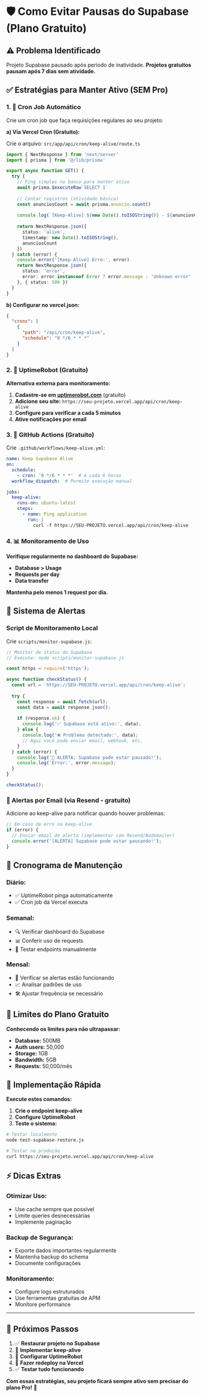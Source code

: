 # 🛡️ Como Evitar Pausas do Supabase (Plano Gratuito)

## ⚠️ Problema Identificado
Projeto Supabase pausado após período de inatividade. **Projetos gratuitos pausam após 7 dias sem atividade.**

## ✅ Estratégias para Manter Ativo (SEM Pro)

### 1. 🤖 Cron Job Automático

Crie um cron job que faça requisições regulares ao seu projeto:

**a) Via Vercel Cron (Gratuito):**

Crie o arquivo: `src/app/api/cron/keep-alive/route.ts`

```typescript
import { NextResponse } from 'next/server'
import { prisma } from '@/lib/prisma'

export async function GET() {
  try {
    // Ping simples no banco para manter ativo
    await prisma.$executeRaw`SELECT 1`
    
    // Contar registros (atividade básica)
    const anunciosCount = await prisma.anuncio.count()
    
    console.log(`[Keep-Alive] ${new Date().toISOString()} - ${anunciosCount} anúncios`)
    
    return NextResponse.json({
      status: 'alive',
      timestamp: new Date().toISOString(),
      anunciosCount
    })
  } catch (error) {
    console.error('[Keep-Alive] Erro:', error)
    return NextResponse.json({
      status: 'error',
      error: error instanceof Error ? error.message : 'Unknown error'
    }, { status: 500 })
  }
}
```

**b) Configurar no vercel.json:**

```json
{
  "crons": [
    {
      "path": "/api/cron/keep-alive",
      "schedule": "0 */6 * * *"
    }
  ]
}
```

### 2. 📱 UptimeRobot (Gratuito)

**Alternativa externa para monitoramento:**

1. **Cadastre-se em [uptimerobot.com](https://uptimerobot.com)** (gratuito)
2. **Adicione seu site:** `https://seu-projeto.vercel.app/api/cron/keep-alive`
3. **Configure para verificar a cada 5 minutos**
4. **Ative notificações por email**

### 3. 🔄 GitHub Actions (Gratuito)

Crie `.github/workflows/keep-alive.yml`:

```yaml
name: Keep Supabase Alive
on:
  schedule:
    - cron: '0 */6 * * *'  # A cada 6 horas
  workflow_dispatch:  # Permite execução manual

jobs:
  keep-alive:
    runs-on: ubuntu-latest
    steps:
      - name: Ping application
        run: |
          curl -f https://SEU-PROJETO.vercel.app/api/cron/keep-alive
```

### 4. 📊 Monitoramento de Uso

**Verifique regularmente no dashboard do Supabase:**
- **Database > Usage**
- **Requests per day**
- **Data transfer**

**Mantenha pelo menos 1 request por dia.**

## 🚨 Sistema de Alertas

### Script de Monitoramento Local

Crie `scripts/monitor-supabase.js`:

```javascript
// Monitor de status do Supabase
// Execute: node scripts/monitor-supabase.js

const https = require('https');

async function checkStatus() {
  const url = 'https://SEU-PROJETO.vercel.app/api/cron/keep-alive';
  
  try {
    const response = await fetch(url);
    const data = await response.json();
    
    if (response.ok) {
      console.log('✅ Supabase está ativo:', data);
    } else {
      console.log('❌ Problema detectado:', data);
      // Aqui você pode enviar email, webhook, etc.
    }
  } catch (error) {
    console.log('🚨 ALERTA: Supabase pode estar pausado!');
    console.log('Error:', error.message);
  }
}

checkStatus();
```

### 📧 Alertas por Email (via Resend - gratuito)

Adicione ao keep-alive para notificar quando houver problemas:

```typescript
// Em caso de erro no keep-alive
if (error) {
  // Enviar email de alerta (implementar com Resend/Nodemailer)
  console.error('[ALERTA] Supabase pode estar pausando!');
}
```

## 📅 Cronograma de Manutenção

### **Diário:**
- ✅ UptimeRobot pinga automaticamente
- ✅ Cron job da Vercel executa

### **Semanal:**
- 🔍 Verificar dashboard do Supabase
- 📊 Conferir uso de requests
- 🧪 Testar endpoints manualmente

### **Mensal:**
- 🔄 Verificar se alertas estão funcionando
- 📈 Analisar padrões de uso
- 🛠️ Ajustar frequência se necessário

## 🎯 Limites do Plano Gratuito

**Conhecendo os limites para não ultrapassar:**

- **Database:** 500MB
- **Auth users:** 50,000
- **Storage:** 1GB
- **Bandwidth:** 5GB
- **Requests:** 50,000/mês

## 🔧 Implementação Rápida

**Execute estes comandos:**

1. **Crie o endpoint keep-alive**
2. **Configure UptimeRobot**
3. **Teste o sistema:**

```bash
# Testar localmente
node test-supabase-restore.js

# Testar na produção
curl https://seu-projeto.vercel.app/api/cron/keep-alive
```

## ⚡ Dicas Extras

### **Otimizar Uso:**
- Use cache sempre que possível
- Limite queries desnecessárias
- Implemente paginação

### **Backup de Segurança:**
- Exporte dados importantes regularmente
- Mantenha backup do schema
- Documente configurações

### **Monitoramento:**
- Configure logs estruturados
- Use ferramentas gratuitas de APM
- Monitore performance

---

## 🚀 Próximos Passos

1. ✅ **Restaurar projeto no Supabase**
2. 🤖 **Implementar keep-alive**
3. 📱 **Configurar UptimeRobot**
4. 🔧 **Fazer redeploy na Vercel**
5. ✅ **Testar tudo funcionando**

**Com essas estratégias, seu projeto ficará sempre ativo sem precisar do plano Pro!** 🎉 